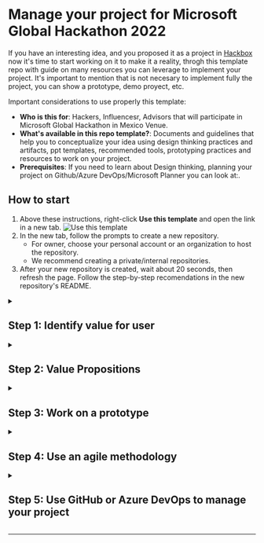 # Manage your project for Microsoft Global Hackathon 2022

<!--step0-->
If you have an interesting idea, and you proposed it as a project in [Hackbox](https://hackbox.microsoft.com/) now it's time to start working on it to make it a reality, throgh this template repo with guide on many resources you can leverage to implement your project. It's important to mention that is not necesary to implement fully the project, you can show a prototype, demo proyect, etc. 

Important considerations to use properly this template:

- **Who is this for**: Hackers, Influencesr, Advisors that will participate in Microsoft Global Hackathon in Mexico Venue.
- **What's available in this repo template?**: Documents and guidelines that help you to conceptualize your idea using design thinking practices and artifacts, ppt templates, recommended tools, prototyping practices and resources to work on your project.
- **Prerequisites**: If you need to learn about Design thinking, planning your project on Github/Azure DevOps/Microsoft Planner you can look at:.

## How to start

1. Above these instructions, right-click **Use this template** and open the link in a new tab.
   ![Use this template](https://user-images.githubusercontent.com/1221423/169618716-fb17528d-f332-4fc5-a11a-eaa23562665e.png)
2. In the new tab, follow the prompts to create a new repository.
   - For owner, choose your personal account or an organization to host the repository.
   - We recommend creating a private/internal repositories.
3. After your new repository is created, wait about 20 seconds, then refresh the page. Follow the step-by-step recomendations in the new repository's README.
<!--endstep0-->


<!--Step 1-->
<details id=1 >
<summary><h2>Step 1: Identify value for user </h2></summary>

### Value for Users 

Identify the jobs to be done:
1. Gains: Describe the results that the customer wish to achieve or the specific benefits the customer is looking for.
2. Customer Jobs: Describe what the customer is trying to obtain/achieve in their work and in his/her life
3. Pains: Describe the negative results, the risks and obstacles related to the customer work

<img src="https://user-images.githubusercontent.com/31298167/187567615-0eddd719-a516-4fae-8696-1ac35ad2060e.png" width="300" height="300">

You can see an example in this repo at https://github.com/CSU-Mexico/HackathonMexico22Temp/tree/main/CustomerValue/ValueForUser

</details>

<!--Step 2-->
<details id=2>
<summary><h2>Step 2: Value Propositions</h2></summary>

### Value Propositions

Once that you know the customer needs with the Value for users analysis now it's time to identify how youcan solve them:

Gain Creators : Describe how you can create profits/Wows for your customer.
Products & services : List the products and services that you will offer to the customer 
Pain Relievers : Describe how you can relieve the pain for the customer.
   
<img src="https://user-images.githubusercontent.com/31298167/187569735-c3dc17bf-9ca0-4bc8-9f32-0255283879be.png" width="300" height="300">

Be Descriptive your value proposition consider include in an document the following structure and elements:

Title/Header: Describe the final benefit that you offer to the Cx.
Subtitle/Paragraph: Detailed explanation of what are you offering, who is the customer and why. 
3 points: List of benefits and features.
Visual Element: Show video, pptx, images to enforce the message.

You can find an example at 
   
</details>

<!--Step 3-->
<details id=3>
<summary><h2>Step 3: Work on a prototype</h2></summary>

### Prototyping


</details>

<!--Step 4-->
<details id=4>
<summary><h2>Step 4: Use an agile methodology</h2></summary>

### Use an agile methodology 
Use an agile methodology to work on your project you can leverage the following resources: 

</details>

<!--Step 5-->
<details id=5>
<summary><h2>Step 5: Use GitHub or Azure DevOps to manage your project</h2></summary>

### Use of Github and Azure DevOps

you can leverage the following resources:


</details>

---
